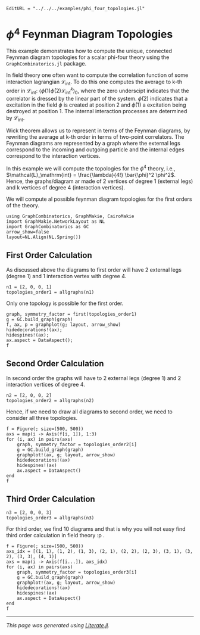 ```@meta
EditURL = "../../../examples/phi_four_topologies.jl"
```

# $ϕ^4$ Feynman Diagram Topologies

This example demonstrates how to compute the unique, connected Feynman diagram topologies
for a scalar phi-four theory using the `GraphCombinatorics.jl` package.

In field theory one often want to compute the correlation function of some interaction lagrangian $\mathcal{L}_\mathrm{int}$. To do this one computes the average to k-th order in $\mathcal{L}_\mathrm{int}$: $\langle \phi(1) \bar{\phi}(2) \mathcal{L}_\mathrm{int}^k \rangle_0$, where the zero underscipt indicates that the correlator is dressed by the linear part of the system. $\bar{\phi}(2)$ indicates that a excitation in the field $\phi$ is created at position 2 and $\bar{\phi}(1)$ a excitation being destroyed at position 1. The internal interaction processes are determined by $\mathcal{L}_\mathrm{int}$.

Wick theorem allows us to represent in terms of the Feynman diagrams, by rewriting the average at k-th order in terms of two-point correlators. The Feynman diagrams are represented by a graph where the external legs correspond to the incoming and outgoing particle and the internal edges correspond to the interaction vertices.

In this example we will compute the topologies for the $\phi^4$ theory, i.e., $\mathcal{L}_\mathrm{int} = \frac{\lambda}{4!} \bar{\phi}^2 \phi^2$. Hence, the graphs/diagram ar made of 2 vertices of degree 1 (external legs) and k vertices of degree 4 (interaction vertices).

We will compute al possible feynman diagram topologies for the first orders of the theory.

````@example phi_four_topologies
using GraphCombinatorics, GraphMakie, CairoMakie
import GraphMakie.NetworkLayout as NL
import GraphCombinatorics as GC
arrow_show=false
layout=NL.Align(NL.Spring())
````

## First Order Calculation
As discussed above the diagrams to first order will have 2 external legs (degree 1) and 1 interaction vertex with degree 4.

````@example phi_four_topologies
n1 = [2, 0, 0, 1]
topologies_order1 = allgraphs(n1)
````

Only one topology is possible for the first order.

````@example phi_four_topologies
graph, symmetry_factor = first(topologies_order1)
g = GC.build_graph(graph)
f, ax, p = graphplot(g; layout, arrow_show)
hidedecorations!(ax);
hidespines!(ax);
ax.aspect = DataAspect();
f
````

## Second Order Calculation

In second order the graphs will have to 2 external legs (degree 1) and 2 interaction vertices of degree 4.

````@example phi_four_topologies
n2 = [2, 0, 0, 2]
topologies_order2 = allgraphs(n2)
````

Hence, if we need to draw all diagrams to second order, we need to consider all three topologies.

````@example phi_four_topologies
f = Figure(; size=(500, 500))
axs = map(i -> Axis(f[i, 1]), 1:3)
for (i, ax) in pairs(axs)
    graph, symmetry_factor = topologies_order2[i]
    g = GC.build_graph(graph)
    graphplot!(ax, g; layout, arrow_show)
    hidedecorations!(ax)
    hidespines!(ax)
    ax.aspect = DataAspect()
end
f
````

## Third Order Calculation

````@example phi_four_topologies
n3 = [2, 0, 0, 3]
topologies_order3 = allgraphs(n3)
````

For third order, we find 10 diagrams and that is why you will not easy find third order calculation in field theory :p .

````@example phi_four_topologies
f = Figure(; size=(500, 500))
axs_idx = [(1, 1), (1, 2), (1, 3), (2, 1), (2, 2), (2, 3), (3, 1), (3, 2), (3, 3), (4, 1)]
axs = map(i -> Axis(f[i...]), axs_idx)
for (i, ax) in pairs(axs)
    graph, symmetry_factor = topologies_order3[i]
    g = GC.build_graph(graph)
    graphplot!(ax, g; layout, arrow_show)
    hidedecorations!(ax)
    hidespines!(ax)
    ax.aspect = DataAspect()
end
f
````

---

*This page was generated using [Literate.jl](https://github.com/fredrikekre/Literate.jl).*

